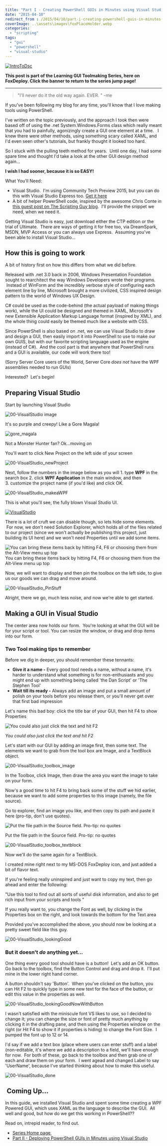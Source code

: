 ```yaml
---
title: "Part I - Creating PowerShell GUIs in Minutes using Visual Studio - A New Hope"
date: "2015-04-10"
redirect_from : /2015/04/10/part-i-creating-powershell-guis-in-minutes-using-visual-studio-a-new-hope
coverImage: ..\assets\images\foxPlaceHolder.webp
categories: 
  - "scripting"
tags: 
  - "gui"
  - "powershell"
  - "visual-studio"
---
```


[![IntroToDsc](../series/images/series_gui.webp)](http://foxdeploy.com/learning-dsc-series/)


**This post is part of the Learning GUI Toolmaking Series, here on FoxDeploy. Click the banner to return to the series jump page!**

* * *

> "I'll never do it the old way again. EVER. " -me

If you've been following my blog for any time, you'll know that I love making tools using PowerShell.

I've written on the topic previously, and the approach I took then were based off of using the .net System.Windows.Forms class which really meant that you had to painfully, agonizingly create a GUI one element at a time.   I knew there were other methods, using something scary called XAML, and I'd even seen other's tutorials, but frankly thought it looked too hard.

So I stuck with the pulling teeth method for years.  Until one day, I had some spare time and thought I'd take a look at the other GUI design method again...

**I wish I had sooner, because it is so EASY!**

What You'll Need:

- Visual Studio.  I'm using Community Tech Preview 2015, but you can do this with Visual Studio Express too. [Get it here](https://www.visualstudio.com/vs/community/) 
- A bit of helper PowerShell code, inspired by the awesome Chris Conte in [this guest post on The Scripting Guy blog](http://blogs.technet.com/b/heyscriptingguy/archive/2014/08/01/i-39-ve-got-a-powershell-secret-adding-a-gui-to-scripts.aspx).  I'll provide the snippet we need, when we need it.

Getting Visual Studio is easy, just download either the CTP edition or the trial of Ultimate.  There are ways of getting it for free too, via DreamSpark, MSDN, MVP Access or you can always use Express.  Assuming you've been able to install Visual Studio...

## How this is going to work

A bit of history first on how this differs from what we did before.

Released with .net 3.0 back in 2006, Windows Presentation Foundation sought to rearchitect the way Windows Developers wrote their programs.  Instead of WinForm and the incredibly verbose style of configuring each element line by line, Microsoft brought a more civilized, CSS inspired design pattern to the world of Windows UX Design.

C# could be used as the code-behind (the actual payload of making things work), while the UI could be designed and themed in XAML, Microsoft's new Extensible Application Markup Language format (inspired by XML), and the whole thing could easily be themed much like a website with CSS.

Since PowerShell is also based on .net, we can use Visual Studio to draw and design a GUI, then easily import it into PowerShell to use to make our own GUIS, but with our favorite scripting language used as the engine (instead of C#).  And the cool part is that anywhere that PowerShell runs and a GUI is available, our code will work there too!

(Sorry Server Core users of the World, Server Core _does not_ have the WPF assemblies needed to run GUIs)

Interested?  Let's begin!

## Preparing Visual Studio

Start by launching Visual Studio

![00-VisualStudio image](../assets/images/2015/04/images/00-visualstudio-image.png) 

It's so purple and creepy! Like a Gore Magala!

![gore_magala](../assets/images/2015/04/images/gore_magala.jpg)

Not a Monster Hunter fan? Ok…moving on

You'll want to click New Project on the left side of your screen

![00-VisualStudio_newProject](../assets/images/2015/04/images/00-visualstudio_newproject.png?w=317)

Next, follow the numbers in the image below as you will 1. type **WPF** in the search box 2. click **WPF Application** in the main window, and then 3. customize the project name (if you'd like) and click OK.

![00-VisualStudio_makeaWPF](../assets/images/2015/04/images/00-visualstudio_makeawpf.png?w=705)

This is what you'll see, the fully blown Visual Studio UI.

[![VisualStudio](../assets/images/2015/04/images/visualstudio.png?w=660)](../assets/images/2015/04/images/visualstudio.png) 

There is a lot of cruft we can disable though, so lets hide some elements.  For now, we don't need Solution Explorer, which holds all of the files related to our project (since we won't actually be publishing this project, just building its UI here) and we won't need Properties until we add some items.

![You can bring these items back by hitting F4, F6 or choosing them from the Alt-View menu up top](../assets/images/2015/04/images/00-visualstudio_hidestuff.png) You can bring these items back by hitting F4, F6 or choosing them from the Alt-View menu up top

Now, we will want to display and then pin the toolbox on the left side, to give us our goods we can drag and move around.

![00-VisualStudio_PinStuff](../assets/images/2015/04/images/00-visualstudio_pinstuff.png)

Alright, there we go, much less noise, and now we're able to get started.

## Making a GUI in Visual Studio

The center area now holds our form.  You're looking at what the GUI will be for your script or tool. You can resize the window, or drag and drop items into our form.

### **Two Tool making tips to remember**

Before we dig in deeper, you should remember these tennants:

- **Give it a name -** Every good tool needs a name, without a name, it's harder to understand what something is for non-enthusiasts and you might end up with something being called 'the Dan Script' or 'The Stephen Tool'
- **Wait till its ready -** Always add an image and put a small amount of polish on your tools before you release them, or you'll never get over that first bad impression

Let's name this bad boy: click the title bar of your GUI, then hit F4 to show Properties

![You could also just click the text and hit F2](../assets/images/2015/04/images/00-visualstudio_givemeaname.png)

*You could also just click the text and hit F2*

Let's start with our GUI by adding an image first, then some text. The elements we want to grab from the tool box are Image, and a TextBlock object.

![00-VisualStudio_toolbox_image](../assets/images/2015/04/images/00-visualstudio_toolbox_image.png)

In the Toolbox, click Image, then draw the area you want the image to take on your form.

Now's a good time to hit F4 to bring back some of the stuff we hid earlier, because we want to add some properties to this image (namely, the file source).

Go to explorer, find an image you like, and then copy its path and paste it here (pro-tip, don't use quotes).

![Put the file path in the Source field. Pro-tip: no quotes](../assets/images/2015/04/images/00-visualstudio_imageproperty.png) 

Put the file path in the Source field. Pro-tip: no quotes

![00-VisualStudio_toolbox_textblock](../assets/images/2015/04/images/00-visualstudio_toolbox_textblock.png?w=270)

Now we'll do the same again for a TextBlock.

I created mine right next to my MS-DOS FoxDeploy icon, and just added a bit of flavor text.

If you're feeling really uninspired and just want to copy my text, then go ahead and enter the following:

"Use this tool to find out all sorts of useful disk information, and also to get rich input from your scripts and tools "

If you really want to, you change the Font as well, by clicking in the Properties box on the right, and look towards the bottom for the Text area

Provided you've accomplished the above, you should now be looking at a pretty sweet field like this guy.

![00-VisualStudio_lookingGood](../assets/images/2015/04/images/00-visualstudio_lookinggood.png)

### But it doesn't _do_ anything yet...

One thing every good tool should have is a button!  Let's add an OK button.  Go back to the toolbox, find the Button Control and drag and drop it.  I'll put mine in the lower right hand corner.

A button shouldn't say 'Button'.  When you've clicked on the button, you can Hit F2 to quickly type in some new text for the face of the button, or edit this value in the properties as well.

![00-VisualStudio_lookingGoodNowWithButton](../assets/images/2015/04/images/00-visualstudio_lookinggoodnowwithbutton.png)

I wasn't satisfied with the miniscule font VS likes to use, so I decided to change it; you can change the size or font of pretty much anything by clicking it in the drafting pane, and then using the Properties window on the right (or Hit F4 to show it if properties is hiding) to change the Font Size.  I pumped the font up to 12 or 14.

I'd say if we add a text box (place where users can enter stuff) and a label (non-editable, it's where we add a description to a field, we'll have enough for now.  For both of these, go back to the toolbox and then grab one of each and draw them on your form.  I went agead and changed Label to say 'UserName', because I've started thinking about how to make this useful.

![00-VisualStudio_done](../assets/images/2015/04/images/00-visualstudio_done.png)

##  Coming Up...

In this guide, we installed Visual Studio and spent some time creating a WPF Powered GUI, which uses XAML as the language to describe the GUI.  All well and good, but how do we get this working in PowerShell??

Read on, intrepid reader, to find out.

* [Series Home page ](http://foxdeploy.com/resources/learning-gui-toolmaking-series/) 
* [Part II - Deploying PowerShell GUIs in Minutes using Visual Studio](http://foxdeploy.com/2015/04/16/part-ii-deploying-powershell-guis-in-minutes-using-visual-studio/)
